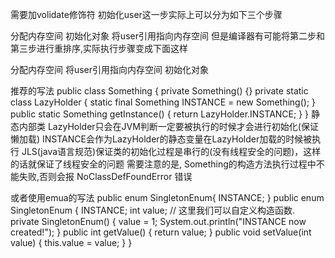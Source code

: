 需要加volidate修饰符
初始化user这一步实际上可以分为如下三个步骤

分配内存空间
初始化对象
将user引用指向内存空间
但是编译器有可能将第二步和第三步进行重排序,实际执行步骤变成下面这样

分配内存空间
将user引用指向内存空间
初始化对象

 推荐的写法
public class Something {
    private Something() {}
    private static class LazyHolder {
        static final Something INSTANCE = new Something();
    }
    public static Something getInstance() {
        return LazyHolder.INSTANCE;
    }
}
静态内部类 LazyHolder只会在JVM判断一定要被执行的时候才会进行初始化(保证懒加载)
INSTANCE会作为LazyHolder的静态变量在LazyHolder加载的时候被执行
JLS(java语言规范)保证类的初始化过程是串行的(没有线程安全的问题)，这样的话就保证了线程安全的问题
需要注意的是, Something的构造方法执行过程中不能失败,否则会报 NoClassDefFoundError 错误

或者使用emua的写法
public enum SingletonEnum{
    INSTANCE;
}
public enum SingletonEnum { 
INSTANCE; int value; 
// 这里我们可以自定义构造函数. 
private SingletonEnum() { 
value = 1; System.out.println("INSTANCE now created!"); 
} 
public int getValue() { 
return value; 
} public void setValue(int value) {
 this.value = value;
  } 
}
